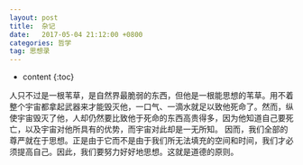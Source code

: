 ```yaml
---
layout: post
title:  杂记
date:   2017-05-04 21:12:00 +0800
categories: 哲学
tag: 思想录
---
```


* content
{:toc}


人只不过是一根苇草，是自然界最脆弱的东西，但他是一根能思想的苇草。用不着整个宇宙都拿起武器来才能毁灭他，一口气、一滴水就足以致他死命了。然而，纵使宇宙毁灭了他，人却仍然要比致他于死命的东西高贵得多，因为他知道自己要死亡，以及宇宙对他所具有的优势，而宇宙对此却是一无所知。
因而，我们全部的尊严就在于思想。正是由于它而不是由于我们所无法填充的空间和时间，我们才必须提高自己。因此，我们要努力好好地思想。这就是道德的原则。